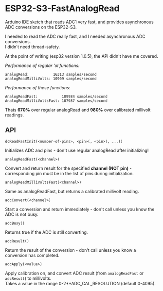 ESP32-S3-FastAnalogRead
=======================

Arduino IDE sketch that reads ADC1 very fast, and provides asynchronous ADC conversions on the ESP32-S3.

I needed to read the ADC really fast, and I needed asynchronous ADC conversions.  
I didn't need thread-safety.

At the point of writing (esp32 version 1.0.5), the API didn't have me covered.

*Performance of regular 'ol functions:*

    analogRead:           16313 samples/second
    analogReadMilliVolts: 10909 samples/second
	
*Performance of these functions:*

    AnalogReadFast:           109984 samples/second
    AnalogReadMilliVoltsFast: 107987 samples/second
	
Thats **670%** over regular analogRead and **980%** over calibrated millivolt readings.

API
---

`dcReadFastInit(<number-of-pins>, <pin>(, <pin>(, ...))`

Initializes ADC and pins - don't use regular analogRead after initializing!

`analogReadFast(<channel>)`

Convert and return result for the specified **channel (NOT pin)** - corresponding pin must be in the list of pins during initialization.

`analogReadMilliVoltsFast(<channel>)`

Same as analogReadFast, but returns a calibrated millivolt reading.

`adcConvert(<channel>)`

Start a conversion and return immediately - don't call unless you know the ADC is not busy.

`adcBusy()`

Returns true if the ADC is still converting.

`adcResult()`

Return the result of the conversion - don't call unless you know a conversion has completed.

`adcApply(<value>)`

Apply calibration on, and convert ADC result (from `analogReadFast` or `adcResult`) to millivolts.  
Takes a value in the range 0-2**ADC_CAL_RESOLUTION (default 0-4095).
 
